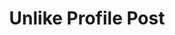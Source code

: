 ---
title: Unlike Profile Post
excerpt: |-
  Unlike a profile post.

  Required scopes:
  + **post**
api:
  file: lolzteam-public-api-forum.json
  operationId: ProfilePosts.Unlike
deprecated: false
hidden: false
metadata:
  title: ''
  description: ''
  robots: index
next:
  description: ''
---